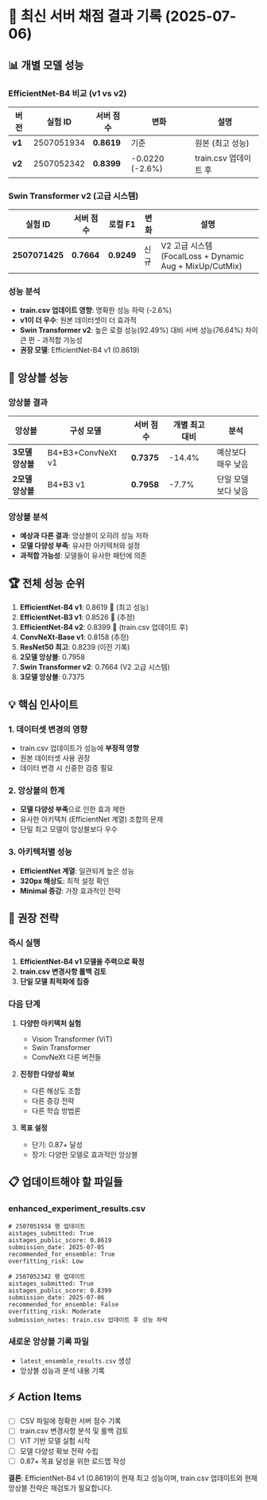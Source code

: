 # 🎯 최신 서버 채점 결과 기록 (2025-07-06)

## 📊 개별 모델 성능

### EfficientNet-B4 비교 (v1 vs v2)
| 버전 | 실험 ID | 서버 점수 | 변화 | 설명 |
|------|---------|-----------|------|------|
| **v1** | 2507051934 | **0.8619** | 기준 | 원본 (최고 성능) |
| **v2** | 2507052342 | **0.8399** | -0.0220 (-2.6%) | train.csv 업데이트 후 |

### Swin Transformer v2 (고급 시스템)
| 실험 ID | 서버 점수 | 로컬 F1 | 변화 | 설명 |
|---------|-----------|---------|------|------|
| **2507071425** | **0.7664** | **0.9249** | 신규 | V2 고급 시스템 (FocalLoss + Dynamic Aug + MixUp/CutMix) |

### 성능 분석
- **train.csv 업데이트 영향**: 명확한 성능 하락 (-2.6%)
- **v1이 더 우수**: 원본 데이터셋이 더 효과적
- **Swin Transformer v2**: 높은 로컬 성능(92.49%) 대비 서버 성능(76.64%) 차이 큰 편 - 과적합 가능성
- **권장 모델**: EfficientNet-B4 v1 (0.8619)

## 🎪 앙상블 성능

### 앙상블 결과
| 앙상블 | 구성 모델 | 서버 점수 | 개별 최고 대비 | 분석 |
|--------|-----------|-----------|----------------|------|
| **3모델 앙상블** | B4+B3+ConvNeXt v1 | **0.7375** | -14.4% | 예상보다 매우 낮음 |
| **2모델 앙상블** | B4+B3 v1 | **0.7958** | -7.7% | 단일 모델보다 낮음 |

### 앙상블 분석
- **예상과 다른 결과**: 앙상블이 오히려 성능 저하
- **모델 다양성 부족**: 유사한 아키텍처와 설정
- **과적합 가능성**: 모델들이 유사한 패턴에 의존

## 🏆 전체 성능 순위

1. **EfficientNet-B4 v1**: 0.8619 🥇 (최고 성능)
2. **EfficientNet-B3 v1**: 0.8526 🥈 (추정)
3. **EfficientNet-B4 v2**: 0.8399 🥉 (train.csv 업데이트 후)
4. **ConvNeXt-Base v1**: 0.8158 (추정)
5. **ResNet50 최고**: 0.8239 (이전 기록)
6. **2모델 앙상블**: 0.7958
7. **Swin Transformer v2**: 0.7664 (V2 고급 시스템)
8. **3모델 앙상블**: 0.7375

## 💡 핵심 인사이트

### 1. 데이터셋 변경의 영향
- train.csv 업데이트가 성능에 **부정적 영향**
- 원본 데이터셋 사용 권장
- 데이터 변경 시 신중한 검증 필요

### 2. 앙상블의 한계
- **모델 다양성 부족**으로 인한 효과 제한
- 유사한 아키텍처 (EfficientNet 계열) 조합의 문제
- 단일 최고 모델이 앙상블보다 우수

### 3. 아키텍처별 성능
- **EfficientNet 계열**: 일관되게 높은 성능
- **320px 해상도**: 최적 설정 확인
- **Minimal 증강**: 가장 효과적인 전략

## 🚀 권장 전략

### 즉시 실행
1. **EfficientNet-B4 v1 모델을 주력으로 확정**
2. **train.csv 변경사항 롤백 검토**
3. **단일 모델 최적화에 집중**

### 다음 단계
1. **다양한 아키텍처 실험**
   - Vision Transformer (ViT)
   - Swin Transformer
   - ConvNeXt 다른 버전들
   
2. **진정한 다양성 확보**
   - 다른 해상도 조합
   - 다른 증강 전략
   - 다른 학습 방법론

3. **목표 설정**
   - 단기: 0.87+ 달성
   - 장기: 다양한 모델로 효과적인 앙상블

## 📋 업데이트해야 할 파일들

### enhanced_experiment_results.csv
```csv
# 2507051934 행 업데이트
aistages_submitted: True
aistages_public_score: 0.8619
submission_date: 2025-07-05
recommended_for_ensemble: True
overfitting_risk: Low

# 2507052342 행 업데이트  
aistages_submitted: True
aistages_public_score: 0.8399
submission_date: 2025-07-06
recommended_for_ensemble: False
overfitting_risk: Moderate
submission_notes: train.csv 업데이트 후 성능 하락
```

### 새로운 앙상블 기록 파일
- `latest_ensemble_results.csv` 생성
- 앙상블 성능과 분석 내용 기록

## ⚡ Action Items

- [ ] CSV 파일에 정확한 서버 점수 기록
- [ ] train.csv 변경사항 분석 및 롤백 검토
- [ ] ViT 기반 모델 실험 시작
- [ ] 모델 다양성 확보 전략 수립
- [ ] 0.87+ 목표 달성을 위한 로드맵 작성

**결론**: EfficientNet-B4 v1 (0.8619)이 현재 최고 성능이며, train.csv 업데이트와 현재 앙상블 전략은 재검토가 필요합니다.
